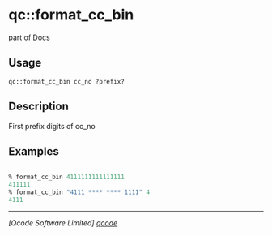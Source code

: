 qc::format_cc_bin
=================

part of [Docs](.)

Usage
-----
`qc::format_cc_bin cc_no ?prefix?`

Description
-----------
First prefix digits of cc_no

Examples
--------
```tcl

% format_cc_bin 4111111111111111
411111
% format_cc_bin "4111 **** **** 1111" 4
4111

```

----------------------------------
*[Qcode Software Limited] [qcode]*

[qcode]: http://www.qcode.co.uk "Qcode Software"